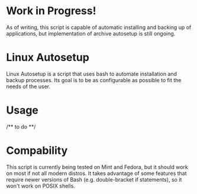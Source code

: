 # Work in Progress!
As of writing, this script is capable of automatic installing and backing up of applications, but implementation of archive autosetup is still ongoing.
# Linux Autosetup
Linux Autosetup is a script that uses bash to automate installation and backup processes. Its goal is to be as configurable as possible to fit the needs of the user.
# Usage
/** to do **/
# Compability
This script is currently being tested on Mint and Fedora, but it should work on most if not all modern distros. It takes advantage of some features that require newer versions of Bash (e.g. double-bracket if statements), so it won't work on POSIX shells.

